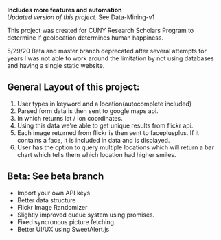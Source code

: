  **Includes more features and automation**
<br/> *Updated version of this project.* See Data-Mining-v1

This project was created for CUNY Research Scholars Program to determine if geolocation determines human happiness.

5/29/20
Beta and master branch deprecated after several attempts for years I was not able to work around the limitation by not using databases and having a single static website.
## General Layout of this project:
 1. User types in keyword and a location(autocomplete included)
 2. Parsed form data is then sent to google maps api.
 3. In which returns lat / lon coordinates.
 4. Using this data we're able to get unique results from flickr api.
 5. Each image returned from flickr is then sent to faceplusplus. If it contains a face, it is included in data and is displayed.
 6. User has the option to query multiple locations which will return a bar chart which tells them which location had higher smiles.

## Beta: See beta branch
 - Import your own API keys
 - Better data structure
 - Flickr Image Randomizer
 - Slightly improved queue system using promises.
 - Fixed syncronous picture fetching.
 - Better UI/UX using SweetAlert.js

